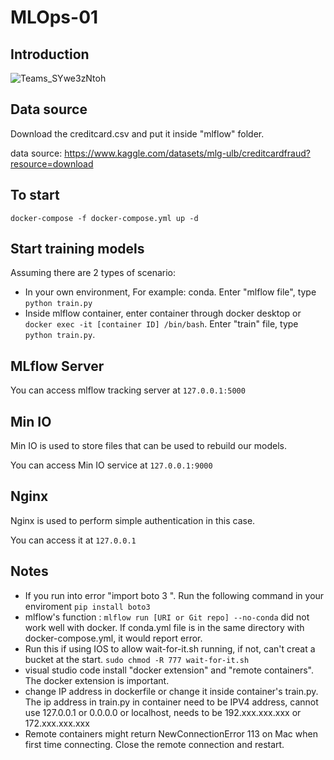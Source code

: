 # MLOps-01

## Introduction
![Teams_SYwe3zNtoh](https://user-images.githubusercontent.com/90475308/184595553-01c9ec73-d888-44aa-a469-5055b5deb4e1.png)



## Data source

Download the creditcard.csv and put it inside "mlflow" folder.

data source: https://www.kaggle.com/datasets/mlg-ulb/creditcardfraud?resource=download

## To start 

`docker-compose -f docker-compose.yml up -d `

## Start training models

Assuming there are 2 types of scenario:
 - In your own environment, For example: conda. Enter "mlflow file", type `python train.py`
 - Inside mlflow container, enter container through docker desktop or `docker exec -it [container ID] /bin/bash`. Enter "train" file, type `python train.py`.

## MLflow Server

You can access mlflow tracking server at `127.0.0.1:5000`

## Min IO 

Min IO is used to store files that can be used to rebuild our models. 

You can access Min IO service at `127.0.0.1:9000`

## Nginx

Nginx is used to perform simple authentication in this case. 

You can access it at `127.0.0.1`
 
## Notes
 - If you run into error "import boto 3 ". Run the following command in your enviroment `pip install boto3`
 - mlflow's function : `mlflow run [URI or Git repo] --no-conda` did not work well with docker. If conda.yml file is in the same directory with docker-compose.yml, it would report error. 
- Run this if using IOS to allow wait-for-it.sh running, if not, can't creat a bucket at the start. `sudo chmod -R 777 wait-for-it.sh` 
- visual studio code install "docker extension" and "remote containers". The docker extension is important. 
- change IP address in dockerfile or change it inside container's train.py. The ip address in train.py in container need to be IPV4 address, cannot use 127.0.0.1 or 0.0.0.0 or localhost, needs to be 192.xxx.xxx.xxx or 172.xxx.xxx.xxx
- Remote containers might return NewConnectionError 113 on Mac when first time connecting. Close the remote connection and restart.

